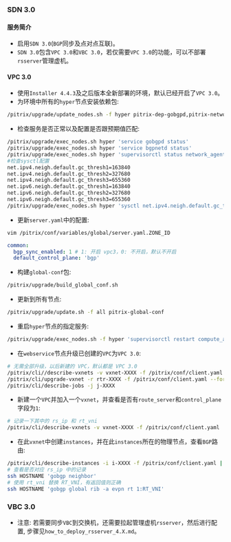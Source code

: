 ### SDN 3.0

#### 服务简介

+ 启用`SDN 3.0`(`BGP`同步及点对点互联)。
+ `SDN 3.0`包含`VPC 3.0`和`VBC 3.0`，若仅需要`VPC 3.0`的功能，可以不部署`rsserver`管理虚机。

#### VPC 3.0

+ 使用`Installer 4.4.3`及之后版本全新部署的环境，默认已经开启了`VPC 3.0`。
+ 为环境中所有的`hyper`节点安装依赖包:

```bash
/pitrix/upgrade/update_nodes.sh -f hyper pitrix-dep-gobgpd,pitrix-network-agent,pitrix-dep-bgpnetd,pitrix-bot-router3
```

+ 检查服务是否正常以及配置是否跟预期值匹配:

```bash
/pitrix/upgrade/exec_nodes.sh hyper 'service gobgpd status'
/pitrix/upgrade/exec_nodes.sh hyper 'service bgpnetd status'
/pitrix/upgrade/exec_nodes.sh hyper 'supervisorctl status network_agent'
#检查sysctl配置
net.ipv4.neigh.default.gc_thresh1=163840
net.ipv4.neigh.default.gc_thresh2=327680
net.ipv4.neigh.default.gc_thresh3=655360
net.ipv6.neigh.default.gc_thresh1=163840
net.ipv6.neigh.default.gc_thresh2=327680
net.ipv6.neigh.default.gc_thresh3=655360
/pitrix/upgrade/exec_nodes.sh hyper 'sysctl net.ipv4.neigh.default.gc_thresh1'
```

+ 更新`server.yaml`中的配置:

```bash
vim /pitrix/conf/variables/global/server.yaml.ZONE_ID
```

```yaml
common:
  bgp_sync_enabled: 1 # 1: 开启 vpc3，0: 不开启，默认不开启
  default_control_plane: 'bgp'
```

+ 构建`global-conf`包:

```bash
/pitrix/upgrade/build_global_conf.sh
```

+ 更新到所有节点:

```bash
/pitrix/upgrade/update.sh -f all pitrix-global-conf
```

+ 重启`hyper`节点的指定服务:

```bash
/pitrix/upgrade/exec_nodes.sh -f hyper 'supervisorctl restart compute_agent compute_server'
```

+ 在`webservice`节点升级已创建的`VPC`为`VPC 3.0`:

```bash
# 无需全部升级，以后新建的 VPC，默认都是 VPC 3.0
/pitrix/cli//describe-vxnets -v vxnet-XXXX -f /pitrix/conf/client.yaml | grep 'vpc_router_id'
/pitrix/cli/upgrade-vxnet -r rtr-XXXX -f /pitrix/conf/client.yaml --force
/pitrix/cli/describe-jobs -j j-XXXX
```

+ 新建一个`VPC`并加入一个`vxnet`，并查看是否有`route_server`和`control_plane`字段为`1`:

```bash
# 记录一下其中的 rs_ip 和 rt_vni
/pitrix/cli/describe-vxnets -v vxnet-XXXX -f /pitrix/conf/client.yaml
```

+ 在此`vxnet`中创建`instances`，并在此`instances`所在的物理节点，查看`BGP`路由:

```bash
/pitrix/cli/describe-instances -i i-XXXX -f /pitrix/conf/client.yaml | grep 'host_machine' | tail -1
# 查看是否对应 rs_ip 中的记录
ssh HOSTNAME 'gobgp neighbor'
# 使用 rt_vni 替换 RT_VNI，有返回值则正确
ssh HOSTNAME 'gobgp global rib -a evpn rt 1:RT_VNI'
```

### VBC 3.0

+ 注意: 若需要同步`VBC`到交换机，还需要拉起管理虚机`rsserver`，然后进行配置, 步骤见`how_to_deploy_rsserver_4.X.md`。
